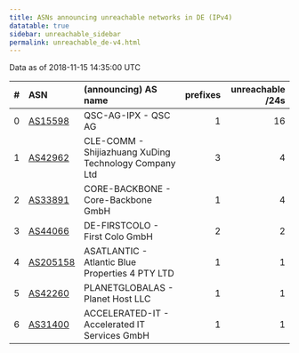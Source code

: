 ```yaml
---
title: ASNs announcing unreachable networks in DE (IPv4)
datatable: true
sidebar: unreachable_sidebar
permalink: unreachable_de-v4.html
---
```


Data as of 2018-11-15 14:35:00 UTC


<div class="datatable-begin"></div>

|   # | ASN                                      | (announcing) AS name                                  |   prefixes |   unreachable /24s |
|----:|:-----------------------------------------|:------------------------------------------------------|-----------:|-------------------:|
|   0 | [AS15598](unreachable_AS15598-v4.html)   | QSC-AG-IPX - QSC AG                                   |          1 |                 16 |
|   1 | [AS42962](unreachable_AS42962-v4.html)   | CLE-COMM - Shijiazhuang XuDing Technology Company Ltd |          3 |                  4 |
|   2 | [AS33891](unreachable_AS33891-v4.html)   | CORE-BACKBONE - Core-Backbone GmbH                    |          1 |                  4 |
|   3 | [AS44066](unreachable_AS44066-v4.html)   | DE-FIRSTCOLO - First Colo GmbH                        |          2 |                  2 |
|   4 | [AS205158](unreachable_AS205158-v4.html) | ASATLANTIC - Atlantic Blue Properties 4 PTY LTD       |          1 |                  1 |
|   5 | [AS42260](unreachable_AS42260-v4.html)   | PLANETGLOBALAS - Planet Host LLC                      |          1 |                  1 |
|   6 | [AS31400](unreachable_AS31400-v4.html)   | ACCELERATED-IT - Accelerated IT Services GmbH         |          1 |                  1 |

<div class="datatable-end"></div>